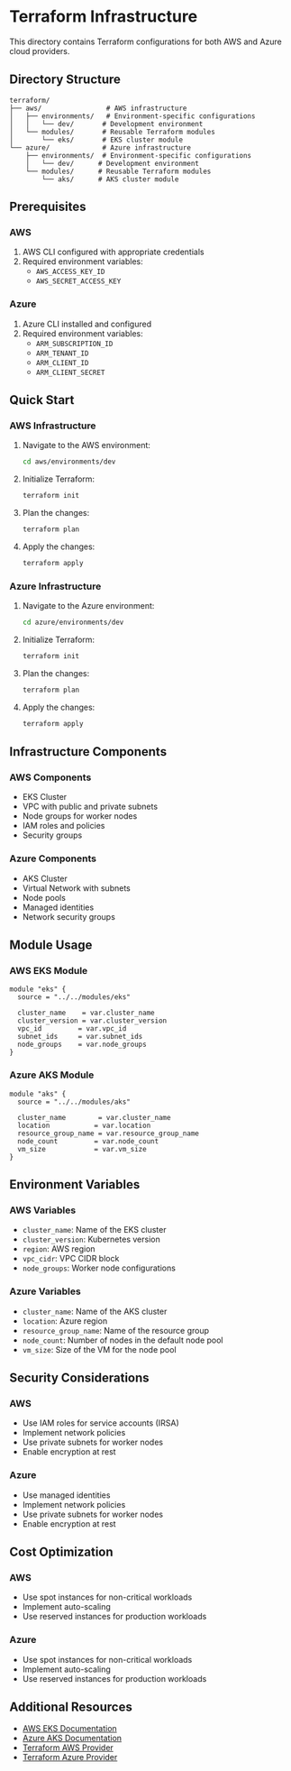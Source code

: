# Terraform Infrastructure

This directory contains Terraform configurations for both AWS and Azure cloud providers.

## Directory Structure

```
terraform/
├── aws/                # AWS infrastructure
│   ├── environments/   # Environment-specific configurations
│   │   └── dev/       # Development environment
│   └── modules/       # Reusable Terraform modules
│       └── eks/       # EKS cluster module
└── azure/             # Azure infrastructure
    ├── environments/  # Environment-specific configurations
    │   └── dev/      # Development environment
    └── modules/      # Reusable Terraform modules
        └── aks/      # AKS cluster module
```

## Prerequisites

### AWS
1. AWS CLI configured with appropriate credentials
2. Required environment variables:
   - `AWS_ACCESS_KEY_ID`
   - `AWS_SECRET_ACCESS_KEY`

### Azure
1. Azure CLI installed and configured
2. Required environment variables:
   - `ARM_SUBSCRIPTION_ID`
   - `ARM_TENANT_ID`
   - `ARM_CLIENT_ID`
   - `ARM_CLIENT_SECRET`

## Quick Start

### AWS Infrastructure

1. Navigate to the AWS environment:
   ```bash
   cd aws/environments/dev
   ```

2. Initialize Terraform:
   ```bash
   terraform init
   ```

3. Plan the changes:
   ```bash
   terraform plan
   ```

4. Apply the changes:
   ```bash
   terraform apply
   ```

### Azure Infrastructure

1. Navigate to the Azure environment:
   ```bash
   cd azure/environments/dev
   ```

2. Initialize Terraform:
   ```bash
   terraform init
   ```

3. Plan the changes:
   ```bash
   terraform plan
   ```

4. Apply the changes:
   ```bash
   terraform apply
   ```

## Infrastructure Components

### AWS Components
- EKS Cluster
- VPC with public and private subnets
- Node groups for worker nodes
- IAM roles and policies
- Security groups

### Azure Components
- AKS Cluster
- Virtual Network with subnets
- Node pools
- Managed identities
- Network security groups

## Module Usage

### AWS EKS Module
```hcl
module "eks" {
  source = "../../modules/eks"

  cluster_name    = var.cluster_name
  cluster_version = var.cluster_version
  vpc_id         = var.vpc_id
  subnet_ids     = var.subnet_ids
  node_groups    = var.node_groups
}
```

### Azure AKS Module
```hcl
module "aks" {
  source = "../../modules/aks"

  cluster_name        = var.cluster_name
  location           = var.location
  resource_group_name = var.resource_group_name
  node_count         = var.node_count
  vm_size            = var.vm_size
}
```

## Environment Variables

### AWS Variables
- `cluster_name`: Name of the EKS cluster
- `cluster_version`: Kubernetes version
- `region`: AWS region
- `vpc_cidr`: VPC CIDR block
- `node_groups`: Worker node configurations

### Azure Variables
- `cluster_name`: Name of the AKS cluster
- `location`: Azure region
- `resource_group_name`: Name of the resource group
- `node_count`: Number of nodes in the default node pool
- `vm_size`: Size of the VM for the node pool

## Security Considerations

### AWS
- Use IAM roles for service accounts (IRSA)
- Implement network policies
- Use private subnets for worker nodes
- Enable encryption at rest

### Azure
- Use managed identities
- Implement network policies
- Use private subnets for worker nodes
- Enable encryption at rest

## Cost Optimization

### AWS
- Use spot instances for non-critical workloads
- Implement auto-scaling
- Use reserved instances for production workloads

### Azure
- Use spot instances for non-critical workloads
- Implement auto-scaling
- Use reserved instances for production workloads

## Additional Resources

- [AWS EKS Documentation](https://docs.aws.amazon.com/eks/)
- [Azure AKS Documentation](https://docs.microsoft.com/azure/aks/)
- [Terraform AWS Provider](https://registry.terraform.io/providers/hashicorp/aws/latest/docs)
- [Terraform Azure Provider](https://registry.terraform.io/providers/hashicorp/azurerm/latest/docs)

